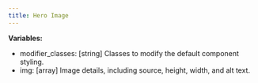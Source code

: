 ```yaml
---
title: Hero Image
---
```


__Variables:__
* modifier_classes: [string] Classes to modify the default component styling.
* img: [array] Image details, including source, height, width, and alt text.

